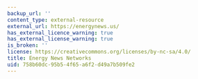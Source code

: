 ```yaml
---
backup_url: ''
content_type: external-resource
external_url: https://energynews.us/
has_external_licence_warning: true
has_external_license_warning: true
is_broken: ''
license: https://creativecommons.org/licenses/by-nc-sa/4.0/
title: Energy News Networks
uid: 758b60dc-95b5-4f65-a6f2-d49a7b509fe2
---
```

